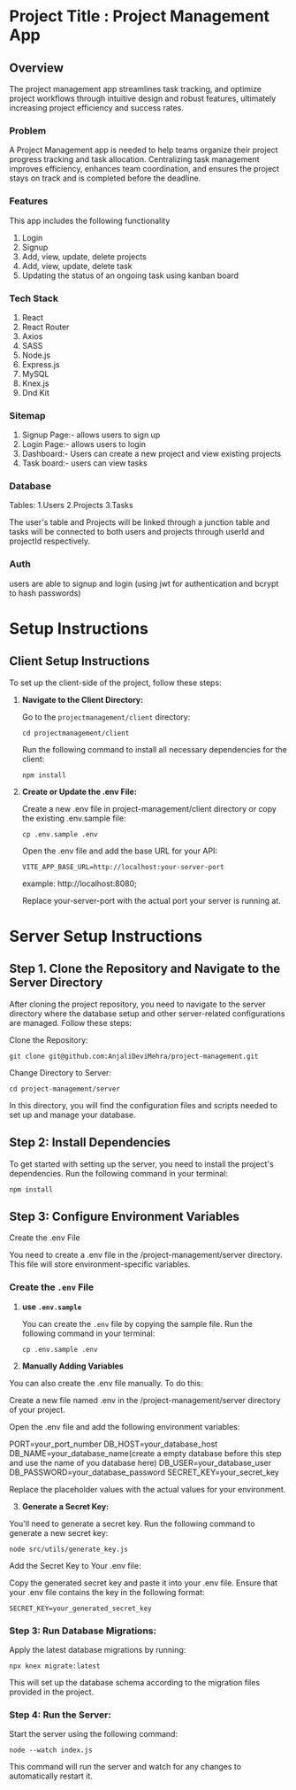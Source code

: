 # Project Title : Project Management App

## Overview

The project management app streamlines task tracking, and optimize project workflows through intuitive design and robust features, ultimately increasing project efficiency and success rates.

### Problem

A Project Management app is needed to help teams organize their project progress tracking and task allocation. Centralizing task management improves efficiency, enhances team coordination, and ensures the project stays on track and is completed before the deadline.

### Features

This app includes the following functionality

1. Login
2. Signup
3. Add, view, update, delete projects
4. Add, view, update, delete task
5. Updating the status of an ongoing task using kanban board

### Tech Stack

1. React
2. React Router
3. Axios
4. SASS
5. Node.js
6. Express.js
7. MySQL
8. Knex.js
9. Dnd Kit

### Sitemap

1. Signup Page:- allows users to sign up
2. Login Page:- allows users to login
3. Dashboard:- Users can create a new project and view existing projects
4. Task board:- users can view tasks

### Database

Tables:
1.Users
2.Projects
3.Tasks

The user's table and Projects will be linked through a junction table and tasks will be connected to both users and projects through userId and projectId respectively.

### Auth

users are able to signup and login (using jwt for authentication and bcrypt to hash passwords)

# Setup Instructions

## Client Setup Instructions

To set up the client-side of the project, follow these steps:

1. **Navigate to the Client Directory:**

   Go to the `projectmanagement/client` directory:

   `cd projectmanagement/client`

   Run the following command to install all necessary dependencies for the client:

   `npm install`

2. **Create or Update the .env File:**

   Create a new .env file in project-management/client directory or copy the existing .env.sample file:

   `cp .env.sample .env`

   Open the .env file and add the base URL for your API:

   `VITE_APP_BASE_URL=http://localhost:your-server-port`

   example: http://localhost:8080;

   Replace your-server-port with the actual port your server is running at.

# Server Setup Instructions

## Step 1. Clone the Repository and Navigate to the Server Directory

After cloning the project repository, you need to navigate to the server directory where the database setup and other server-related configurations are managed. Follow these steps:

Clone the Repository:

`git clone git@github.com:AnjaliDeviMehra/project-management.git`

Change Directory to Server:

`cd project-management/server`

In this directory, you will find the configuration files and scripts needed to set up and manage your database.

## Step 2: Install Dependencies

To get started with setting up the server, you need to install the project's dependencies. Run the following command in your terminal:

`npm install`

## Step 3: Configure Environment Variables

Create the .env File

You need to create a .env file in the /project-management/server directory. This file will store environment-specific variables.

### Create the `.env` File

1. **use `.env.sample`**

   You can create the `.env` file by copying the sample file. Run the following command in your terminal:

   `cp .env.sample .env`

2. **Manually Adding Variables**

You can also create the .env file manually. To do this:

Create a new file named .env in the /project-management/server directory of your project.

Open the .env file and add the following environment variables:

PORT=your_port_number
DB_HOST=your_database_host
DB_NAME=your_database_name(create a empty database before this step and use the name of you database here)
DB_USER=your_database_user
DB_PASSWORD=your_database_password
SECRET_KEY=your_secret_key

Replace the placeholder values with the actual values for your environment.

3. **Generate a Secret Key:**

You'll need to generate a secret key.
Run the following command to generate a new secret key:

`node src/utils/generate_key.js`

Add the Secret Key to Your .env file:

Copy the generated secret key and paste it into your .env file. Ensure that your .env file contains the key in the following format:

`SECRET_KEY=your_generated_secret_key`

### Step 3: Run Database Migrations:

Apply the latest database migrations by running:

`npx knex migrate:latest`

This will set up the database schema according to the migration files provided in the project.

### Step 4: Run the Server:

Start the server using the following command:

`node --watch index.js`

This command will run the server and watch for any changes to automatically restart it.
